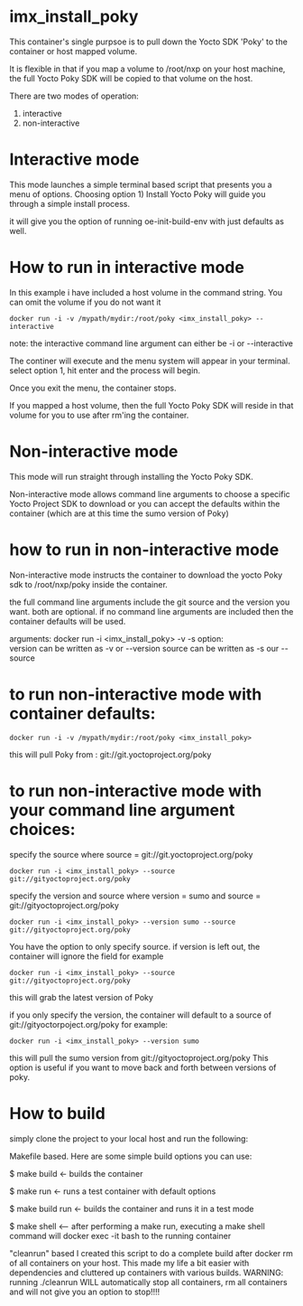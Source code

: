 # imx_install_poky

This container's single purpsoe is to pull down the Yocto SDK 'Poky' to the container or host mapped volume. 

It is flexible in that if you map a volume to /root/nxp on your host machine, the full Yocto Poky SDK
will be copied to that volume on the host.

There are two modes of operation:
1) interactive
2) non-interactive

# Interactive mode
This mode launches a simple terminal based script that presents you a menu of options.
Choosing option 1) Install Yocto Poky will guide you through a simple install process. 

it will give you the option of running oe-init-build-env with just defaults as well.

# How to run in interactive mode
In this example i have included a host volume in the command string.  You can omit the volume if you do not want it

    docker run -i -v /mypath/mydir:/root/poky <imx_install_poky> --interactive
note: the interactive command line argument can either be -i or --interactive

The continer will execute and the menu system will appear in your terminal.
select option 1, hit enter and the process will begin.

Once you exit the menu, the container stops.

If you mapped a host volume, then the full Yocto Poky SDK will reside in that volume for you to use after
rm'ing the container.

# Non-interactive mode
This mode will run straight through installing the Yocto Poky SDK. 

Non-interactive mode allows command line arguments to choose a specific Yocto Project SDK to download or you can accept the defaults within the container (which are at this time the sumo version of Poky)

# how to run in non-interactive mode
Non-interactive mode instructs the container to download the yocto Poky sdk to /root/nxp/poky inside the container.

the full command line arguments include the git source and the version you want.   both are optional.
if no command line arguments are included then the container defaults will be used.

arguments:
docker run -i <imx_install_poky> -v <version> -s <git source>
  option:  
  version can be written as -v or --version
  source can be written as -s our --source

# to run non-interactive mode with container defaults:

    docker run -i -v /mypath/mydir:/root/poky <imx_install_poky>

this will pull Poky from : git://git.yoctoproject.org/poky

# to run non-interactive mode with your command line argument choices:

specify the source where source = git://git.yoctoproject.org/poky

    docker run -i <imx_install_poky> --source git://gityoctoproject.org/poky

specify the version and source where version = sumo and source = git://gityoctoproject.org/poky

    docker run -i <imx_install_poky> --version sumo --source git://gityoctoproject.org/poky

You have the option to only specify source.  if version is left out, the container will ignore the field
for example

    docker run -i <imx_install_poky> --source git://gityoctoproject.org/poky
    
this will grab the latest version of Poky

if you only specify the version, the container will default to a source of git://gityoctorpoject.org/poky
for example:

    docker run -i <imx_install_poky> --version sumo
    
this will pull the sumo version from git://gityoctoproject.org/poky
This option is useful if you want to move back and forth between versions of poky.

# How to build
simply clone the project to your local host and run the following:

Makefile based.  Here are some simple build options you can use:

$ make build <- builds the container

$ make run <- runs a test container with default options

$ make build run <- builds the container and runs it in a test mode

$ make shell <-- after performing a make run, executing a make shell command will docker exec -it bash to the running container

"cleanrun" based
I created this script to do a complete build after docker rm of all containers on your host.
This made my life a bit easier with dependencies and cluttered up containers with various builds.
WARNING:  running ./cleanrun WILL automatically stop all containers, rm all containers and will not give you an option to stop!!!!  


